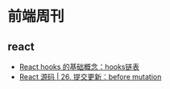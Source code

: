 # 前端周刊


## react

* [React hooks 的基础概念：hooks链表](https://zhuanlan.zhihu.com/p/346696902)
* [React 源码 | 26. 提交更新：before mutation](https://zhuanlan.zhihu.com/p/138822857)
